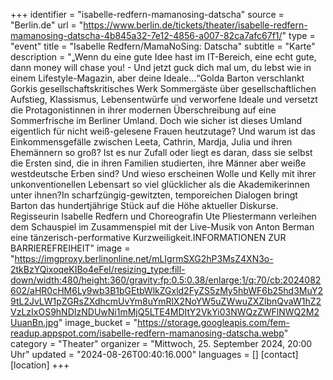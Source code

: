 +++
identifier = "isabelle-redfern-mamanosing-datscha"
source = "Berlin.de"
url = "https://www.berlin.de/tickets/theater/isabelle-redfern-mamanosing-datscha-4b845a32-7e12-4856-a007-82ca7afc67f1/"
type = "event"
title = "Isabelle Redfern/MamaNoSing: Datscha"
subtitle = "Karte"
description = "„Wenn du eine gute Idee hast im IT-Bereich, eine echt gute, dann money will chase you! - Und jetzt guck dich mal um, du lebst wie in einem Lifestyle-Magazin, aber deine Ideale…“Golda Barton verschlankt Gorkis gesellschaftskritisches Werk Sommergäste über gesellschaftlichen Aufstieg, Klassismus, Lebensentwürfe und verworfene Ideale und versetzt die Protagonistinnen in ihrer modernen Überschreibung auf eine Sommerfrische im Berliner Umland. Doch wie sicher ist dieses Umland eigentlich für nicht weiß-gelesene Frauen heutzutage? Und warum ist das Einkommensgefälle zwischen Leeta, Cathrin, Mardja, Julia und ihren Ehemännern so groß? Ist es nur Zufall oder liegt es daran, dass sie selbst die Ersten sind, die in ihren Familien studierten, ihre Männer aber weiße westdeutsche Erben sind? Und wieso erscheinen Wolle und Kelly mit ihrer unkonventionellen Lebensart so viel glücklicher als die Akademikerinnen unter ihnen?In scharfzüngig-gewitzten, temporeichen Dialogen bringt Barton das hundertjährige Stück auf die Höhe aktueller Diskurse. Regisseurin Isabelle Redfern und Choreografin Ute Pliestermann verleihen dem Schauspiel im Zusammenspiel mit der Live-Musik von Anton Berman eine tänzerisch-performative Kurzweiligkeit.INFORMATIONEN ZUR BARRIEREFREIHEIT"
image = "https://imgproxy.berlinonline.net/mLIgrmSXG2hP3MsZ4XN3o-2tkBzYQixoqeKIBo4eFeI/resizing_type:fill-down/width:480/height:360/gravity:fp:0.5:0.38/enlarge:1/q:70/cb:2024082602/aHR0cHM6Ly9wb3B1bGEtbWlkZGxld2FyZS5zMy5hbWF6b25hd3MuY29tL2JvLW1pZGRsZXdhcmUvYm8uYmRlX2NoYW5uZWwuZXZlbnQvaW1hZ2VzLzIxOS9hNDIzNDUwNi1mMjQ5LTE4MDItY2VkYi03NWQzZWFlNWQ2M2UuanBn.jpg"
image_bucket = "https://storage.googleapis.com/fem-readup.appspot.com/isabelle-redfern-mamanosing-datscha.webp"
category = "Theater"
organizer = "Mittwoch, 25. September 2024, 20:00 Uhr"
updated = "2024-08-26T00:40:16.000"
languages = []
[contact]
[location]
+++